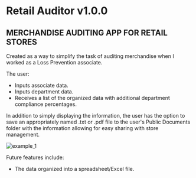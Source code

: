 # Retail Auditor v1.0.0
## MERCHANDISE AUDITING APP FOR RETAIL STORES

Created as a way to simplify the task of auditing merchandise when I worked as a Loss Prevention associate.

The user:
- Inputs associate data.
- Inputs department data.
- Receives a list of the organized data with additional department compliance percentages.

In addition to simply displaying the information, the user has the option to save an appropriately named .txt  or .pdf file to the user's Public Documents folder with the information allowing for easy sharing with store management.

![example_1](https://user-images.githubusercontent.com/62576670/185679696-19abb2fc-1b2a-4585-8ea1-d2ad09cdf3c4.gif)

Future features include:
- The data organized into a spreadsheet/Excel file.
